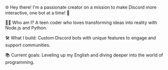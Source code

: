 
🌐 Hey there! I'm a passionate creator on a mission to make Discord more interactive, one bot at a time! 🚀

🧑‍💻 Who am I? A teen coder who loves transforming ideas into reality with Node.js and Python.

🛠️ What I build: Custom Discord bots with unique features to engage and support communities.

📚 Current goals: Leveling up my English and diving deeper into the world of programming.

